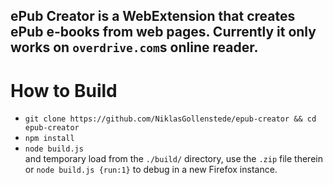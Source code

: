 ## ePub Creator is a WebExtension that creates ePub e-books from web pages. Currently it only works on  `overdrive.com`s online reader.

# How to Build

  - `git clone https://github.com/NiklasGollenstede/epub-creator && cd epub-creator`
  - `npm install`
  - `node build.js`<br>
    and temporary load from the `./build/` directory, use the `.zip` file therein<br>
    or `node build.js {run:1}` to debug in a new Firefox instance.
